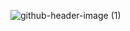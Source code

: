 ![github-header-image (1)](https://github.com/jasfulmore/jasfulmore/assets/95544194/e85c3b11-145f-4d8d-a415-e6e3ae6598c4)

